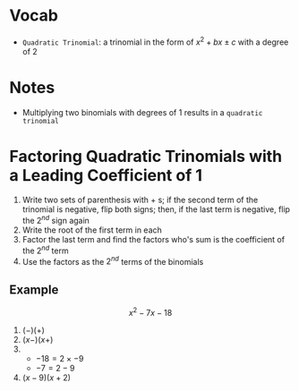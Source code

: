 # Vocab
- `Quadratic Trinomial`: a trinomial in the form of $x^2 + bx \pm c$ with a degree of $2$

# Notes
- Multiplying two binomials with degrees of $1$ results in a `quadratic trinomial`

# Factoring Quadratic Trinomials with a Leading Coefficient of $1$
1. Write two sets of parenthesis with $+$ s; if the second term of the trinomial is negative, flip both signs; then, if the last term is negative, flip the $2^{nd}$ sign again
2. Write the root of the first term in each
3. Factor the last term and find the factors who's sum is the coefficient of the $2^{nd}$ term
4. Use the factors as the $2^{nd}$ terms of the binomials

## Example
$$
	x^2 -7x -18
$$

1. $(-)(+)$
2. $(x -)(x +)$
3. 
	- $-18 = 2 \times -9$
	- $-7 = 2 - 9$
4. $(x-9)(x+2)$